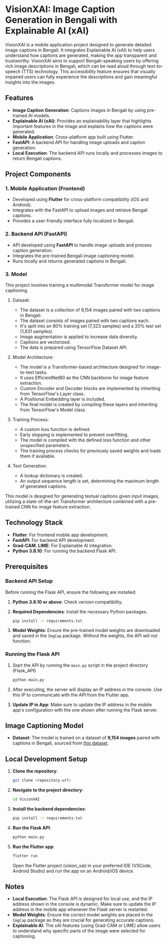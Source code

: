 # VisionXAI: Image Caption Generation in Bengali with Explainable AI (xAI)

VisionXAI is a mobile application project designed to generate detailed image captions in Bengali. It integrates Explainable AI (xAI) to help users understand how captions are generated, making the app transparent and trustworthy. VisionXAI aims to support Bengali-speaking users by offering rich image descriptions in Bengali, which can be read aloud through text-to-speech (TTS) technology. This accessibility feature ensures that visually impaired users can fully experience the descriptions and gain meaningful insights into the images.

## Features

- **Image Caption Generation**: Captions images in Bengali by using pre-trained AI models.
- **Explainable AI (xAI)**: Provides an explainability layer that highlights important features in the image and explains how the captions were generated.
- **Mobile Application**: Cross-platform app built using Flutter.
- **FastAPI**: A backend API for handling image uploads and caption generation.
- **Local Execution**: The backend API runs locally and processes images to return Bengali captions.

## Project Components

### 1. Mobile Application (Frontend)

- Developed using **Flutter** for cross-platform compatibility (iOS and Android).
- Integrates with the FastAPI to upload images and retrieve Bengali captions.
- Provides a user-friendly interface fully localized in Bengali.

### 2. Backend API (FastAPI)

- API developed using **FastAPI** to handle image uploads and process caption generation.
- Integrates the pre-trained Bengali image captioning model.
- Runs locally and returns generated captions in Bengali.

### 3. Model

This project involves training a multimodal Transformer model for image captioning.

1. Dataset:
   - The dataset is a collection of 9,154 images paired with two captions in Bengali.
   - The dataset consists of images paired with two captions each.
   - It's split into an 80% training set (7,323 samples) and a 20% test set (1,831 samples).
   - Image augmentation is applied to increase data diversity.
   - Captions are vectorized.
   - The data is prepared using TensorFlow Dataset API.

2. Model Architecture:
   - The model is a Transformer-based architecture designed for image-to-text tasks.
   - It uses EfficientNetB0 as the CNN backbone for image feature extraction.
   - Custom Encoder and Decoder blocks are implemented by inheriting from TensorFlow's Layer class.
   - A Positional Embedding layer is included.
   - The final model is created by compiling these layers and inheriting from TensorFlow's Model class.

3. Training Process:
   - A custom loss function is defined.
   - Early stopping is implemented to prevent overfitting.
   - The model is compiled with the defined loss function and other unspecified parameters.
   - The training process checks for previously saved weights and loads them if available.

4. Text Generation:
   - A lookup dictionary is created.
   - An output sequence length is set, determining the maximum length of generated captions.

This model is designed for generating textual captions given input images, utilizing a state-of-the-art Transformer architecture combined with a pre-trained CNN for image feature extraction.

## Technology Stack

- **Flutter**: For frontend mobile app development.
- **FastAPI**: For backend API development.
- **Grad-CAM**, **LIME**: For Explainable AI integration.
- **Python 3.8.10**: For running the backend Flask API.

## Prerequisites

### Backend API Setup

Before running the Flask API, ensure the following are installed:

1. **Python 3.8.10 or above**: Check version compatibility.

2. **Required Dependencies**: Install the necessary Python packages.

   ```bash
   pip install -r requirements.txt
   ```

3. **Model Weights**: Ensure the pre-trained model weights are downloaded and saved in the `ImgCap` package. Without the weights, the API will not function.

### Running the Flask API

1. Start the API by running the `main.py` script in the project directory (Flask_API).

   ```bash
   python main.py
   ```

2. After executing, the server will display an IP address in the console. Use this IP to communicate with the API from the Flutter app.

3. **Update IP in App**: Make sure to update the IP address in the mobile app's configuration with the one shown after running the Flask server.

## Image Captioning Model

- **Dataset**: The model is trained on a dataset of **9,154 images** paired with captions in Bengali, sourced from [this dataset](https://data.mendeley.com/datasets/rxxch9vw59/2).

## Local Development Setup

1. **Clone the repository**:

   ```bash
   git clone <repository-url>
   ```

2. **Navigate to the project directory**:

   ```bash
   cd VisionXAI
   ```

3. **Install the backend dependencies**:

   ```bash
   pip install -r requirements.txt
   ```

4. **Run the Flask API**:

   ```bash
   python main.py
   ```

5. **Run the Flutter app**:

   ```bash
   flutter run
   ```

   Open the Flutter project (vision_xai) in your preferred IDE (VSCode, Android Studio) and run the app on an Android/iOS device.

## Notes

- **Local Execution**: The Flask API is designed for local use, and the IP address shown in the console is dynamic. Make sure to update the IP address in the mobile app whenever the Flask server is restarted.
- **Model Weights**: Ensure the correct model weights are placed in the `ImgCap` package as they are crucial for generating accurate captions.
- **Explainable AI**: The xAI features (using Grad-CAM or LIME) allow users to understand why specific parts of the image were selected for captioning.
